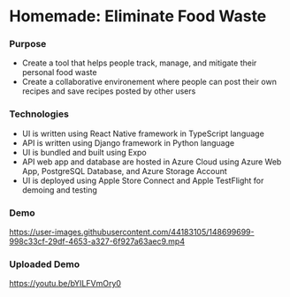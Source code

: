 # Homemade: Eliminate Food Waste

### Purpose
* Create a tool that helps people track, manage, and mitigate their personal food waste
* Create a collaborative environement where people can post their own recipes and save recipes posted by other users

### Technologies
* UI is written using React Native framework in TypeScript language
* API is written using Django framework in Python language
* UI is bundled and built using Expo
* API web app and database are hosted in Azure Cloud using Azure Web App, PostgreSQL Database, and Azure Storage Account
* UI is deployed using Apple Store Connect and Apple TestFlight for demoing and testing

### Demo

https://user-images.githubusercontent.com/44183105/148699699-998c33cf-29df-4653-a327-6f927a63aec9.mp4



### Uploaded Demo
https://youtu.be/bYILFVmOry0

